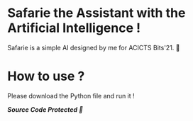 # Safarie the Assistant with the Artificial Intelligence !
Safarie is a simple AI designed by me for ACICTS Bits'21. 👾

# How to use ?
Please download the Python file and run it !


***Source Code Protected 🚀***
